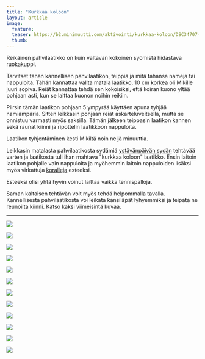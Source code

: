 ```yaml
---
title: "Kurkkaa koloon"
layout: article
image:
  feature:
  teaser: https://b2.minimuutti.com/aktivointi/kurkkaa-koloon/DSC34707-245px.jpg
  thumb:
---
```


Reikäinen pahvilaatikko on kuin valtavan kokoinen syömistä hidastava ruokakuppi.

Tarvitset tähän kannellisen pahvilaatikon, teippiä ja mitä tahansa nameja tai nappuloita. Tähän kannattaa valita matala laatikko, 10 cm korkea oli Mikille juuri sopiva. Reiät kannattaa tehdä sen kokoisiksi, että koiran kuono yltää pohjaan asti, kun se laittaa kuonon noihin reikiin.

Piirsin tämän laatikon pohjaan 5 ympyrää käyttäen apuna tyhjää namiämpäriä. Sitten leikkasin pohjaan reiät askarteluveitsellä, mutta se onnistuu varmasti myös saksilla. Tämän jälkeen teippasin laatikon kannen sekä raunat kiinni ja ripottelin laatikkoon nappuloita.

Laatikon tyhjentäminen kesti Mikiltä noin neljä minuuttia.

Leikkasin matalasta pahvilaatikosta sydämiä [ystävänpäivän sydän](/aktivointi/ystavanpaivan-sydan/) tehtävää varten ja laatikosta tuli ihan mahtava "kurkkaa koloon" laatikko. Ensin laitoin laatikon pohjalle vain nappuloita ja myöhemmin laitoin nappuloiden lisäksi myös virkattuja [koralleja](/aktivointi/korallit/) esteeksi.

Esteeksi olisi yhtä hyvin voinut laittaa vaikka tennispalloja.

Saman kaltaisen tehtävän voit myös tehdä helpommalla tavalla. Kannellisesta pahvilaatikosta voi leikata kansiläpät lyhyemmiksi ja teipata ne reunoilta kiinni. Katso kaksi viimeisintä kuvaa.

---

![](https://b2.minimuutti.com/aktivointi/kurkkaa-koloon/DSC34707-800px.jpg)

![](https://b2.minimuutti.com/aktivointi/kurkkaa-koloon/DSC34699-800px.jpg)

![](https://b2.minimuutti.com/aktivointi/kurkkaa-koloon/DSC34669-800px.jpg)

![](https://b2.minimuutti.com/aktivointi/kurkkaa-koloon/DSC34726-800px.jpg)

![](https://b2.minimuutti.com/aktivointi/kurkkaa-koloon/DS04001-800px.jpg)

![](https://b2.minimuutti.com/aktivointi/kurkkaa-koloon/DS04011-800px.jpg)

![](https://b2.minimuutti.com/aktivointi/kurkkaa-koloon/DS04046-800px.jpg)

![](https://b2.minimuutti.com/aktivointi/kurkkaa-koloon/DS04047-800px.jpg)

![](https://b2.minimuutti.com/aktivointi/kurkkaa-koloon/DS04170-800px.jpg)

![](https://b2.minimuutti.com/aktivointi/kurkkaa-koloon/DS04141-800px.jpg)

![](https://b2.minimuutti.com/aktivointi/kurkkaa-koloon/DSC41369-800px.jpg)

![](https://b2.minimuutti.com/aktivointi/kurkkaa-koloon/DSC41405-800px.jpg)
